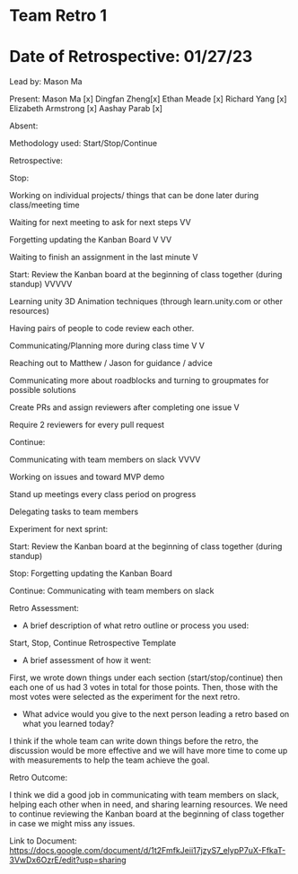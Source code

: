 <h1> Team Retro 1 </h1> 

# Date of Retrospective: 01/27/23

Lead by: Mason Ma 

Present: Mason Ma [x] Dingfan Zheng[x] Ethan Meade [x] Richard Yang [x] Elizabeth Armstrong [x] Aashay Parab [x]

Absent:

Methodology used: Start/Stop/Continue 

Retrospective:

Stop:

Working on individual projects/ things that can be done later during class/meeting time 

Waiting for next meeting to ask for next steps VV

Forgetting updating the Kanban Board V VV

Waiting to finish an assignment in the last minute V


Start:
Review the Kanban board at the beginning of class together (during standup) VVVVV

Learning unity 3D Animation techniques (through learn.unity.com or other resources)

Having pairs of people to code review each other. 

Communicating/Planning more during class time V V

Reaching out to Matthew / Jason for guidance / advice

Communicating more about roadblocks and turning to groupmates for possible solutions

Create PRs and assign reviewers after completing one issue V

Require 2 reviewers for every pull request


Continue:

Communicating with team members on slack  VVVV

Working on issues and toward MVP demo

Stand up meetings every class period on progress

Delegating tasks to team members 


Experiment for next sprint: 

Start: Review the Kanban board at the beginning of class together (during standup)

Stop: Forgetting updating the Kanban Board

Continue: Communicating with team members on slack


Retro Assessment:

* A brief description of what retro outline or process you used:

Start, Stop, Continue Retrospective Template

* A brief assessment of how it went:

First, we wrote down things under each section (start/stop/continue) then each one of us had 3 votes in total for those points. Then, those with the most votes were selected as the experiment for the next retro.

* What advice would you give to the next person leading a retro
  based on what you learned today?

I think if the whole team can write down things before the retro, the discussion would be more effective and we will have more time to come up with measurements to help the team achieve the goal.


Retro Outcome:

I think we did a good job in communicating with team members on slack, helping each other when in need, and sharing learning resources. We need to continue reviewing the Kanban board at the beginning of class together in case we might miss any issues.


Link to Document: https://docs.google.com/document/d/1t2FmfkJeii17jzyS7_elypP7uX-FfkaT-3VwDx6OzrE/edit?usp=sharing

